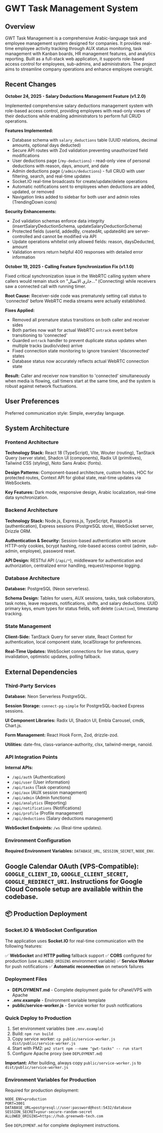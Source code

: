 # GWT Task Management System

## Overview

GWT Task Management is a comprehensive Arabic-language task and employee management system designed for companies. It provides real-time employee activity tracking through AUX status monitoring, task management with Kanban boards, HR management features, and analytics reporting. Built as a full-stack web application, it supports role-based access control for employees, sub-admins, and administrators. The project aims to streamline company operations and enhance employee oversight.

## Recent Changes

**October 24, 2025 - Salary Deductions Management Feature (v1.2.0)**

Implemented comprehensive salary deductions management system with role-based access control, providing employees with read-only views of their deductions while enabling administrators to perform full CRUD operations.

**Features Implemented:**
- Database schema with `salary_deductions` table (UUID relations, decimal amounts, optional days deducted)
- Secure API routes with Zod validation preventing unauthorized field modifications
- User deductions page (`/my-deductions`) - read-only view of personal deductions with reason, days, amount, and date
- Admin deductions page (`/admin/deductions`) - full CRUD with user filtering, search, and real-time updates
- Socket.IO real-time broadcasts for create/update/delete operations
- Automatic notifications sent to employees when deductions are added, updated, or removed
- Navigation links added to sidebar for both user and admin roles (TrendingDown icons)

**Security Enhancements:**
- Zod validation schemas enforce data integrity (insertSalaryDeductionSchema, updateSalaryDeductionSchema)
- Protected fields (userId, addedBy, createdAt, updatedAt) are server-controlled and cannot be modified via API
- Update operations whitelist only allowed fields: reason, daysDeducted, amount
- Validation errors return helpful 400 responses with detailed error information

**October 19, 2025 - Calling Feature Synchronization Fix (v1.1.0)**

Fixed critical synchronization issue in the WebRTC calling system where callers would remain stuck on "جاري الاتصال..." (Connecting) while receivers saw a connected call with running timer.

**Root Cause:** Receiver-side code was prematurely setting call status to 'connected' before WebRTC media streams were actually established.

**Fixes Applied:**
- Removed all premature status transitions on both caller and receiver sides
- Both parties now wait for actual WebRTC `ontrack` event before transitioning to 'connected'
- Guarded `ontrack` handler to prevent duplicate status updates when multiple tracks (audio/video) arrive
- Fixed connection state monitoring to ignore transient 'disconnected' states
- Database status now accurately reflects actual WebRTC connection state

**Result:** Caller and receiver now transition to 'connected' simultaneously when media is flowing, call timers start at the same time, and the system is robust against network fluctuations.

## User Preferences

Preferred communication style: Simple, everyday language.

## System Architecture

### Frontend Architecture

**Technology Stack:** React 18 (TypeScript), Vite, Wouter (routing), TanStack Query (server state), Shadcn UI (components), Radix UI (primitives), Tailwind CSS (styling), Noto Sans Arabic (fonts).

**Design Patterns:** Component-based architecture, custom hooks, HOC for protected routes, Context API for global state, real-time updates via WebSockets.

**Key Features:** Dark mode, responsive design, Arabic localization, real-time data synchronization.

### Backend Architecture

**Technology Stack:** Node.js, Express.js, TypeScript, Passport.js (authentication), Express sessions (PostgreSQL store), WebSocket server, Drizzle ORM.

**Authentication & Security:** Session-based authentication with secure HTTP-only cookies, bcrypt hashing, role-based access control (admin, sub-admin, employee), password reset.

**API Design:** RESTful API (`/api/*`), middleware for authentication and authorization, centralized error handling, request/response logging.

### Database Architecture

**Database:** PostgreSQL (Neon serverless).

**Schema Design:** Tables for users, AUX sessions, tasks, task collaborators, task notes, leave requests, notifications, shifts, and salary deductions. UUID primary keys, enum types for status fields, soft delete (`isActive`), timestamp tracking.

### State Management

**Client-Side:** TanStack Query for server state, React Context for authentication, local component state, localStorage for preferences.

**Real-Time Updates:** WebSocket connections for live status, query invalidation, optimistic updates, polling fallback.

## External Dependencies

### Third-Party Services

**Database:** Neon Serverless PostgreSQL.

**Session Storage:** `connect-pg-simple` for PostgreSQL-backed Express sessions.

**UI Component Libraries:** Radix UI, Shadcn UI, Embla Carousel, cmdk, Chart.js.

**Form Management:** React Hook Form, Zod, drizzle-zod.

**Utilities:** date-fns, class-variance-authority, clsx, tailwind-merge, nanoid.

### API Integration Points

**Internal APIs:**
- `/api/auth` (Authentication)
- `/api/user` (User information)
- `/api/tasks` (Task operations)
- `/api/aux` (AUX session management)
- `/api/admin` (Admin functions)
- `/api/analytics` (Reporting)
- `/api/notifications` (Notifications)
- `/api/profile` (Profile management)
- `/api/deductions` (Salary deductions management)

**WebSocket Endpoints:** `/ws` (Real-time updates).

### Environment Configuration

**Required Environment Variables:** `DATABASE_URL`, `SESSION_SECRET`, `NODE_ENV`.

**Google Calendar OAuth (VPS-Compatible):** `GOOGLE_CLIENT_ID`, `GOOGLE_CLIENT_SECRET`, `GOOGLE_REDIRECT_URI`. Instructions for Google Cloud Console setup are available within the codebase.
---

## 📦 Production Deployment

### Socket.IO & WebSocket Configuration

The application uses **Socket.IO** for real-time communication with the following features:

✅ **WebSocket** and **HTTP polling** fallback support
✅ **CORS** configured for production (use `ALLOWED_ORIGINS` environment variable)
✅ **Service Worker** for push notifications
✅ **Automatic reconnection** on network failures

### Deployment Files

- **DEPLOYMENT.md** - Complete deployment guide for cPanel/VPS with Apache
- **.env.example** - Environment variable template
- **public/service-worker.js** - Service worker for push notifications

### Quick Deploy to Production

1. Set environment variables (see `.env.example`)
2. Build: `npm run build`
3. Copy service worker: `cp public/service-worker.js dist/public/service-worker.js`
4. Start with PM2: `pm2 start npm --name "gwt-tasks" -- run start`
5. Configure Apache proxy (see `DEPLOYMENT.md`)

**Important:** After building, always copy `public/service-worker.js` to `dist/public/service-worker.js`

### Environment Variables for Production

Required for production deployment:

```env
NODE_ENV=production
PORT=3001
DATABASE_URL=postgresql://user:password@host:5432/database
SESSION_SECRET=your-secure-random-secret
ALLOWED_ORIGINS=https://hub.greenweb-tech.com
```

See `DEPLOYMENT.md` for complete deployment instructions.
